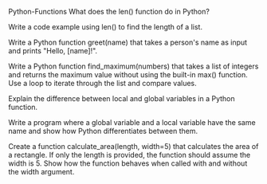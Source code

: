 Python-Functions 
What does the len() function do in Python?

Write a code example using len() to find the length of a list.

Write a Python function greet(name) that takes a person's name as input and prints "Hello, [name]!".

Write a Python function find_maximum(numbers) that takes a list of integers and returns the maximum value without using the built-in max() function. 
Use a loop to iterate through the list and compare values. 

Explain the difference between local and global variables in a Python function.

Write a program where a global variable and a local variable have the same name and show how Python differentiates between them.

Create a function calculate_area(length, width=5) that calculates the area of a rectangle. If only the length is provided, the function should assume the width is 5. 
Show how the function behaves when called with and without the width argument.
